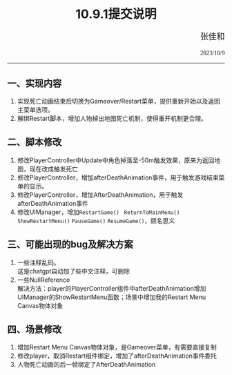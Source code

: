 # <center>10.9.1提交说明
<p align='right' style="font-size:19px;font-family:华文行楷"> 张佳和</p>
<p align='right'style='font-family:chiller'> 2023/10/9 </p>

 ___ ____   
 <p>
<span style="letter-spacing:1px">

## 一、实现内容
1. 实现死亡动画结束后切换为Gameover/Restart菜单，提供重新开始以及返回主菜单选项。
2. 解绑Restart脚本，增加人物掉出地图死亡机制，使得重开机制更合理。
## 二、脚本修改
1. 修改PlayerController中Update中角色掉落至-50m触发效果，原来为返回地图，现在改成触发死亡
2. 修改PlayerController，增加afterDeathAnimation事件，用于触发游戏结束菜单的显示。
3. 修改PlayerController，增加AfterDeathAnimation，用于触发afterDeathAnimation事件
4. 修改UIManager，增加`RestartGame()` ` ReturnToMainMenu()` `ShowRestartMenu()` `PauseGame()` `ResumeGame()`，顾名思义
## 三、可能出现的bug及解决方案
1. 一些注释乱码。<br>这是chatgpt自动加了些中文注释，可删除
2. 一些NullReference <br>解决方法：player的PlayerController组件中afterDeathAnimation增加UIManager的ShowRestartMenu函数；场景中增加我的Restart Menu Canvas物体对象
## 四、场景修改
1. 增加Restart Menu Canvas物体对象，是Gameover菜单，有需要直接复制
2. 修改player，取消Restart组件绑定，增加了afterDeathAnimation事件委托
3. 人物死亡动画的后一帧绑定了AfterDeathAnimation
</span>
</p>